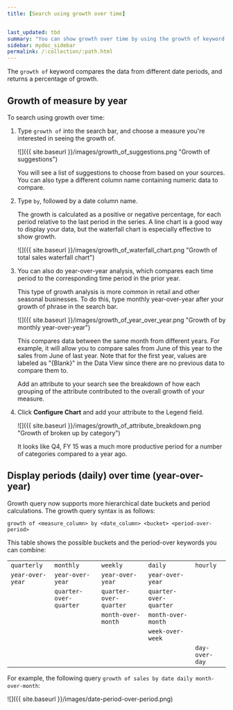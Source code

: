 ```yaml
---
title: [Search using growth over time]


last_updated: tbd
summary: "You can show growth over time by using the growth of keyword in your search. "
sidebar: mydoc_sidebar
permalink: /:collection/:path.html
---
```

The `growth of` keyword compares the data from different date periods, and
returns a percentage of growth.

## Growth of measure by year

To search using growth over time:

1. Type `growth of` into the search bar, and choose a measure you're interested in seeing the growth of.

     ![]({{ site.baseurl }}/images/growth_of_suggestions.png "Growth of suggestions")

    You will see a list of suggestions to choose from based on your sources. You
    can also type a different column name containing numeric data to compare.

2. Type `by`, followed by a date column name.

    The growth is calculated as a positive or negative percentage, for each
    period relative to the last period in the series. A line chart is a good
    way to display your data, but the waterfall chart is especially effective
    to show growth.

   ![]({{ site.baseurl }}/images/growth_of_waterfall_chart.png "Growth of  total sales waterfall chart")


4. You can also do year-over-year analysis, which compares each time period to the corresponding time period in the prior year.

    This type of growth analysis is more common in retail and other seasonal
    businesses. To do this, type monthly year-over-year after your growth of phrase
    in the search bar.

    ![]({{ site.baseurl }}/images/growth_of_year_over_year.png "Growth of by monthly year-over-year")

    This compares data between the same month from different years. For example,
    it will allow you to compare sales from June of this year to the sales from
    June of last year. Note that for the first year, values are labeled as
    "\{Blank\}" in the Data View since there are no previous data to compare
    them to.

    Add an attribute to your search see the breakdown of how each grouping of
    the attribute contributed to the overall growth of your measure.

5. Click **Configure Chart** and add your attribute to the Legend field.

   ![]({{ site.baseurl }}/images/growth_of_attribute_breakdown.png "Growth of broken up by category")

    It looks like Q4, FY 15 was a much more productive period for a number of
    categories compared to a year ago.

## Display periods (daily) over time (year-over-year)

Growth query now supports more hierarchical date buckets and period
calculations. The growth query syntax is as follows:


`growth of <measure_column> by <date_column> <bucket> <period-over-period>`

This table shows the possible buckets and the period-over keywords you can
combine:

<table>
  <tr>
    <td><code>quarterly</code></td>
    <td><code>monthly</code></td>
    <td><code>weekly</code></td>
    <td><code>daily</code></td>
    <td><code>hourly</code></td>
  </tr>
  <tr>
    <td><code>year-over-year</code></td>
    <td><code>year-over-year</code></td>
    <td><code>year-over-year</code></td>
    <td><code>year-over-year</code></td>
    <td></td>
  </tr>
  <tr>
    <td></td>
    <td><code>quarter-over-quarter</code></td>
    <td><code>quarter-over-quarter</code></td>
    <td><code>quarter-over-quarter</code></td>
    <td></td>
  </tr>
  <tr>
    <td></td>
    <td></td>
    <td><code>month-over-month</code></td>
    <td><code>month-over-month</code></td>
    <td></td>
  </tr>
  <tr>
    <td></td>
    <td></td>
    <td></td>
    <td><code>week-over-week</code></td>
    <td></td>
  </tr>
  <tr>
    <td></td>
    <td></td>
    <td></td>
    <td></td>
    <td><code>day-over-day</code></td>
  </tr>
</table>

For example, the following query `growth of sales by date daily month-over-month`:

![]({{ site.baseurl }}/images/date-period-over-period.png)
